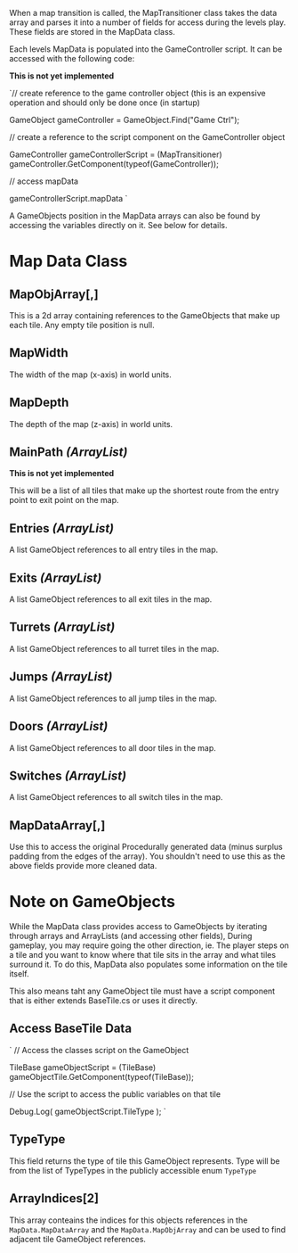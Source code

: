 When a map transition is called, the MapTransitioner class takes the data array and parses it into a number of fields for access during the levels play.
These fields are stored in the MapData class.

Each levels MapData is populated into the GameController script. It can be accessed with the following code:

**This is not yet implemented**

`// create reference to the game controller object (this is an expensive operation and should only be done once (in startup)

GameObject gameController = GameObject.Find("Game Ctrl");

// create a reference to the script component on the GameController object

GameController gameControllerScript = (MapTransitioner) gameController.GetComponent(typeof(GameController));

// access mapData

gameControllerScript.mapData
`

A GameObjects position in the MapData arrays can also be found by accessing the variables directly on it. See below for details.

# Map Data Class #


## MapObjArray[,] ##
This is a 2d array containing references to the GameObjects that make up each tile.
Any empty tile position is null.

## MapWidth ##
The width of the map (x-axis) in world units.

## MapDepth ##
The depth of the map (z-axis) in world units.

## MainPath _(ArrayList)_ ##

**This is not yet implemented**

This will be a list of all tiles that make up the shortest route from the entry point to exit point on the map.

## Entries _(ArrayList)_ ##
A list GameObject references to all entry tiles in the map.

## Exits _(ArrayList)_ ##
A list GameObject references to all exit tiles in the map.

## Turrets _(ArrayList)_ ##
A list GameObject references to all turret tiles in the map.

## Jumps _(ArrayList)_ ##
A list GameObject references to all jump tiles in the map.

## Doors _(ArrayList)_ ##
A list GameObject references to all door tiles in the map.

## Switches _(ArrayList)_ ##
A list GameObject references to all switch tiles in the map.

## MapDataArray[,] ##
Use this to access the original Procedurally generated data (minus surplus padding from the edges of the array).
You shouldn't need to use this as the above fields provide more cleaned data.


# Note on GameObjects #
While the MapData class provides access to GameObjects by iterating through arrays and ArrayLists (and accessing other fields), During gameplay, you may require going the other direction, ie. The player steps on a tile and you want to know where that tile sits in the array and what tiles surround it.
To do this, MapData also populates some information on the tile itself.

This also means taht any GameObject tile must have a script component that is either extends BaseTile.cs or uses it directly.

## Access BaseTile Data ##
`
// Access the classes script on the GameObject

TileBase gameObjectScript = (TileBase) gameObjectTile.GetComponent(typeof(TileBase));

// Use the script to access the public variables on that tile

Debug.Log( gameObjectScript.TileType );
`

## TypeType ##
This field returns the type of tile this GameObject represents.
Type will be from the list of TypeTypes in the publicly accessible enum `TypeType`

## ArrayIndices[2] ##
This array conteains the indices for this objects references in the `MapData.MapDataArray` and the `MapData.MapObjArray` and can be used to find adjacent tile GameObject references.

